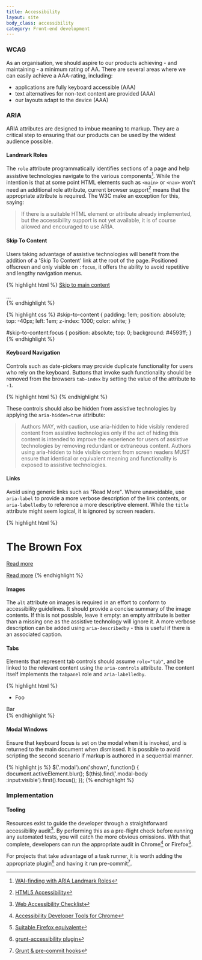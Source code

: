 ```yaml
---
title: Accessibility
layout: site
body_class: accessibility
category: Front-end development
---
```


### WCAG
As an organisation, we should aspire to our products achieving - and maintaining - a minimum rating of AA. There are several areas where we can easily achieve a AAA-rating, including:

- applications are fully keyboard accessible (AAA)
- text alternatives for non-text content are provided (AAA)
- our layouts adapt to the device (AAA)

### ARIA
ARIA attributes are designed to imbue meaning to markup. They are a critical step to ensuring that our products can be used by the widest audience possible.

#### Landmark Roles
The `role` attribute programmatically identifies sections of a page and help assistive technologies navigate to the various components[^1]. While the intention is that at some point HTML elements such as `<main>` or `<nav>` won't need an additional role attribute, current browser support[^2] means that the appropriate attribute is required. The  W3C make an exception for this, saying:

> If there is a suitable HTML element or attribute already implemented, but the accessibility support is not yet available, it is of course allowed and encouraged to use ARIA.

#### Skip To Content
Users taking advantage of assistive technologies will benefit from the addition of a 'Skip To Content' link at the root of the page. Positioned offscreen and only visible on `:focus`, it offers the ability to avoid repetitive and lengthy navigation menus.

{% highlight html %}
<a id="skip-to-content" href="#content">Skip to main content</a>
<main id="content" role="main" tabindex="0">...</main>
{% endhighlight %}

{% highlight css %}
#skip-to-content {
  padding: 1em;
  position: absolute;
  top: -40px;
  left: 1em;
  z-index: 1000;
  color: white;
}

#skip-to-content:focus {
  position: absolute;
  top: 0;
  background: #4593ff;
}
{% endhighlight %}

#### Keyboard Navigation
Controls such as date-pickers may provide duplicate functionality for users who rely on the keyboard. Buttons that invoke such functionality should be removed from the browsers `tab-index` by setting the value of the attribute to `-1`.

{% highlight html %}
<a class="btn btn-datepicker" tabindex="-1" aria-hidden="true"><i class="icon icon-calendar"></i></a>
{% endhighlight %}

These controls should also be hidden from assistive technologies by applying the `aria-hidden=true` attribute:

> Authors MAY, with caution, use aria-hidden to hide visibly rendered content from assistive technologies only if the act of hiding this content is intended to improve the experience for users of assistive technologies by removing redundant or extraneous content. Authors using aria-hidden to hide visible content from screen readers MUST ensure that identical or equivalent meaning and functionality is exposed to assistive technologies.


#### Links
Avoid using generic links such as "Read More". Where unavoidable, use `aria-label` to provide a more verbose description of the link contents, or `aria-labelledby` to reference a more descriptive element. While the `title` attribute might seem logical, it is ignored by screen readers.

{% highlight html %}
<h1 id="brown-fox-title">The Brown Fox</h1>

<!-- Screen reader announces: "Link; Article about the brown fox" -->
<a href="#" aria-label="Article about the brown fox">Read more</a>

<!-- Screen reader announces: "Link; The Brown Fox" -->
<a href="#" aria-labelledby="brown-fox-title">Read more</a>
{% endhighlight %}


#### Images
The `alt` attribute on images is required in an effort to conform to accessibility guidelines. It should provide a concise summary of the image contents. If this is not possible, leave it empty: an empty attribute is better than a missing one as the assistive technology will ignore it. A more verbose description can be added using `aria-describedby` - this is useful if there is an associated caption.

#### Tabs
Elements that represent tab controls should assume `role="tab"`, and be linked to the relevant content using the `aria-controls` attribute. The content itself implements the `tabpanel` role and `aria-labelledby`.

{% highlight html %}
<ul class="nav-tabs">
  <li id="foo" role="tab" aria-controls="bar">Foo</li>
</ul>
<div id="bar" role="tabpanel" aria-labelledby="foo">Bar</div>
{% endhighlight %}

#### Modal Windows
Ensure that keyboard focus is set on the modal when it is invoked, and is returned to the main document when dismissed. It is possible to avoid scripting the second scenario if markup is authored in a sequential manner.

{% highlight js %}
$('.modal').on('shown', function() {
  document.activeElement.blur();
  $(this).find('.modal-body :input:visible').first().focus();
});
{% endhighlight %}

### Implementation

#### Tooling

Resources exist to guide the developer through a straightforward accessibility audit[^3]. By performing this as a pre-flight check before running any automated tests, you will catch the more obvious omissions. With that complete, developers can run the appropriate audit in Chrome[^4] or Firefox[^5].

For projects that take advantage of a task runner, it is worth adding the appropriate plugin[^6] and having it run pre-commit[^7].

[^1]: [WAI-finding with ARIA Landmark Roles](http://alistapart.com/column/wai-finding-with-aria-landmark-roles)
[^2]: [HTML5 Accessibility](http://www.html5accessibility.com/)
[^3]: [Web Accessibility Checklist](http://a11yproject.com/checklist.html)
[^4]: [Accessibility Developer Tools for Chrome](https://chrome.google.com/webstore/detail/accessibility-developer-t/fpkknkljclfencbdbgkenhalefipecmb?hl=en-US)
[^5]: [Suitable Firefox equivalent]()
[^6]: [grunt-accessibility plugin](https://github.com/yargalot/grunt-accessibility)
[^7]: [Grunt & pre-commit hooks](https://juhq.wordpress.com/2013/01/28/git-hooks-pre-commit-grunt/)
